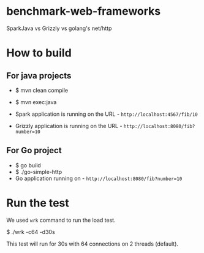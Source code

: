 # benchmark-web-frameworks
SparkJava vs Grizzly vs golang's net/http


# How to build

## For java projects

- $ mvn clean compile
- $ mvn exec:java

- Spark application is running on the URL - `http://localhost:4567/fib/10`
- Grizzly application is running on the URL - `http://localhost:8080/fib?number=10`

## For Go project

- $ go build
- $ ./go-simple-http
- Go application running on - `http://localhost:8080/fib?number=10`


# Run the test

We used `wrk` command to run the load test.

$ ./wrk -c64 -d30s <URL>

This test will run for 30s with 64 connections on 2 threads (default).
